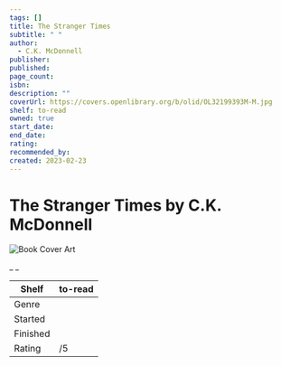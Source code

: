 ```yaml
---
tags: []
title: The Stranger Times
subtitle: " "
author:
  - C.K. McDonnell
publisher:
published:
page_count:
isbn:
description: ""
coverUrl: https://covers.openlibrary.org/b/olid/OL32199393M-M.jpg
shelf: to-read
owned: true
start_date:
end_date:
rating:
recommended_by:
created: 2023-02-23
---
```


# The Stranger Times by C.K. McDonnell

![Book Cover Art](https://covers.openlibrary.org/b/olid/OL32199393M-M.jpg)

_ _

| Shelf | to-read |
| --- | --- |
| Genre |  |
| Started |  |
| Finished |  |
| Rating | /5 |

